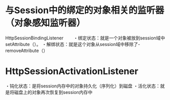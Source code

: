 # 与Session中的绑定的对象相关的监听器（对象感知监听器）  
HttpSessionBindingListener　　
・绑定状态：就是一个对象被放到session域中setAttribute（）。
・解绑状态：就是这个对象从session域中移除了-removeAttribute（）

# HttpSessionActivationListener
・钝化状态：是将session内存中的对象持久化（序列化）到磁盘
・活化状态：就是将磁盘上的对象再次恢复到session内存中
